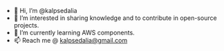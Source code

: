 - 👋 Hi, I’m @kalpsedalia
- 👀 I’m interested in sharing knowledge and to contribute in open-source projects.
- 🌱 I’m currently learning AWS components.
- 📫 Reach me @ kalpsedalia@gmail.com

<!---
kalpsedalia/kalpsedalia is a ✨ special ✨ repository because its `README.md` (this file) appears on your GitHub profile.
You can click the Preview link to take a look at your changes.
--->
